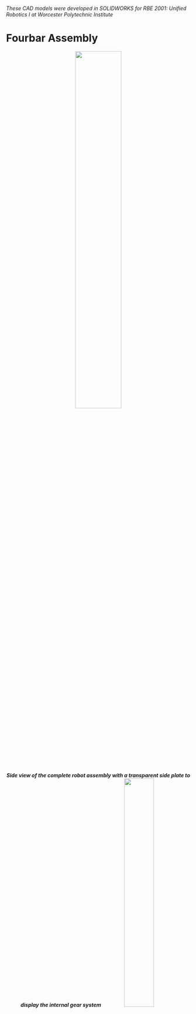 <h6><i>These CAD models were developed in SOLIDWORKS for RBE 2001: Unified Robotics I at Worcester Polytechnic Institute</i>
  
# Fourbar Assembly
</b>

<p align = center>
<img width = 50% src = "https://user-images.githubusercontent.com/127919187/226455193-f577dd7b-57da-4e92-8d4d-c8a62edde17d.png">
<h5 align = "center"><i>Side view of the complete robot assembly with a transparent side plate to display the internal gear system</i>
<img width = 40% src = "https://user-images.githubusercontent.com/127919187/226459679-b66a345e-0e97-413e-81e0-a97636801dce.jpg">
